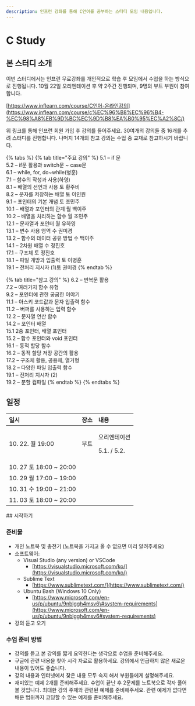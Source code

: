 ```yaml
---
description: 인프런 강좌를 통해 C언어를 공부하는 스터디 모임 내용입니다.
---
```


# C Study

## 본 스터디 소개

이번 스터디에서는 인프런 무료강좌를 개인적으로 학습 후 모임에서 수업을 하는 방식으로 진행됩니다. 10월 22일 오리엔테이션 후 약 2주간 진행되며, 9명의 부트 부원이 참여합니다.

 [https://www.inflearn.com/course/C언어-온라인강의](https://www.inflearn.com/course/c%EC%96%B8%EC%96%B4-%EC%98%A8%EB%9D%BC%EC%9D%B8%EA%B0%95%EC%A2%8C/)

위 링크를 통해 인프런 회원 가입 후 강의를 들어주세요. 30여개의 강의들 중 16개를 추려 스터디를 진행합니다. 나머지 14개의 참고 강의는 수업 중 교재로 참고하시기 바랍니다.

{% tabs %}
{% tab title="주요 강의" %}
5.1 – if 문  
5.2 – if문 활용과 switch문 ~ case문  
6.1 – while, for, do~while\(병훈\)  
7.1 – 함수의 작성과 사용\(하영\)  
8.1 – 배열의 선언과 사용 토 황주비  
8.2 – 문자를 저장하는 배열 토 이인원  
9.1 – 포인터의 기본 개념 토 조민주  
10.1 – 배열과 포인터의 관계 월 백이주  
10.2 – 배열을 처리하는 함수 월 조민주  
12.1 – 문자열과 포인터 월 유하영  
13.1 – 변수 사용 영역 수 권미경  
13.2 – 함수의 데이터 공유 방법 수 백이주  
14.1 – 2차원 배열 수 정진호  
17.1 – 구조체 토 정진호  
18.1 – 파일 개방과 입출력 토 이병훈  
19.1 – 전처리 지시자 \(1\)토 권미경
{% endtab %}

{% tab title="참고 강의" %}
6.2 – 반복문 활용  
7.2 – 여러가지 함수 유형  
9.2 – 포인터에 관한 궁굼한 이야기  
11.1 – 아스키 코드값과 문자 입출력 함수  
11.2 – 버퍼를 사용하는 입력 함수  
12.2 – 문자열 연산 함수  
14.2 – 포인터 배열  
15.1 2중 포인터, 배열 포인터  
15.2 – 함수 포인터와 void 포인터  
16.1 – 동적 할당 함수  
16.2 – 동적 할당 저장 공간의 활용  
17.2 – 구조체 활용, 공용체, 열거형  
18.2 – 다양한 파일 입출력 함수  
19.1 – 전처리 지시자 \(2\)  
19.2 – 분할 컴파일
{% endtab %}
{% endtabs %}

## 일정

<table>
  <thead>
    <tr>
      <th style="text-align:left">일시</th>
      <th style="text-align:left">장소</th>
      <th style="text-align:left">내용</th>
    </tr>
  </thead>
  <tbody>
    <tr>
      <td style="text-align:left">10. 22. 월 19:00</td>
      <td style="text-align:left">부트</td>
      <td style="text-align:left">
        <p>오리엔테이션</p>
        <p>5.1. / 5.2.</p>
      </td>
    </tr>
    <tr>
      <td style="text-align:left">10. 27 토 18:00 ~ 20:00</td>
      <td style="text-align:left"></td>
      <td style="text-align:left"></td>
    </tr>
    <tr>
      <td style="text-align:left">10. 29 월 17:00 ~ 19:00</td>
      <td style="text-align:left"></td>
      <td style="text-align:left"></td>
    </tr>
    <tr>
      <td style="text-align:left">10. 31 수 19:00 ~ 21:00</td>
      <td style="text-align:left"></td>
      <td style="text-align:left"></td>
    </tr>
    <tr>
      <td style="text-align:left">11. 03 토 18:00 ~ 20:00</td>
      <td style="text-align:left"></td>
      <td style="text-align:left"></td>
    </tr>
  </tbody>
</table>## 시작하기

### 준비물

* 개인 노트북 및 충전기 \(노트북을 가지고 올 수 없으면 미리 알려주세요\)
* 소프트웨어:
  * Visual Studio \(any version\) or VSCode
    * [https://visualstudio.microsoft.com/ko/](https://visualstudio.microsoft.com/ko/)
  * Sublime Text
    * [https://www.sublimetext.com/](https://www.sublimetext.com/)
  * Ubuntu Bash \(Windows 10 Only\)
    * [https://www.microsoft.com/en-us/p/ubuntu/9nblggh4msv6\#system-requirements](https://www.microsoft.com/en-us/p/ubuntu/9nblggh4msv6#system-requirements)
* 강의 듣고 오기

### 수업 준비 방법

* 강의를 듣고 본 강의를 짧게 요약한다는 생각으로 수업을 준비해주세요.
* 구글에 관련 내용을 찾아 시각 자료로 활용하세요. 강의에서 언급하지 않은 새로운 내용이 있어도 좋습니다.
* 강의 내용과 인터넷에서 찾은 내용 모두 숙지 해서 부원들에게 설명해주세요.
* 재미있는 예제 2개를 준비해주세요. 수업이 끝난 후 2문제를 노트북으로 각자 풀어볼 것입니다. 최대한 강의 주제와 관련된 예제를 준비해주세요. 관련 예제가 없다면 배운 범위까지 코딩할 수 있는 예제를 준비해주세요. 



